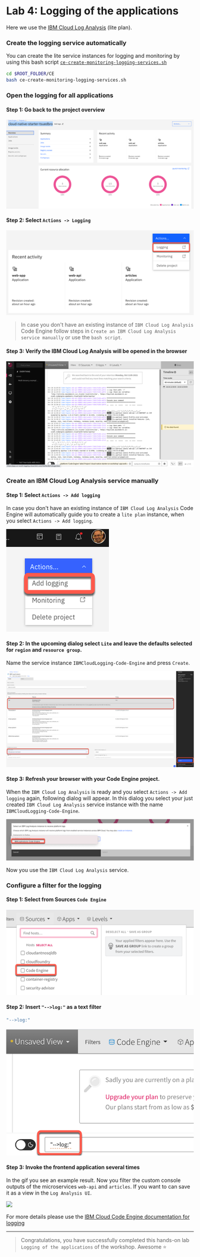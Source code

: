 # Lab 4: Logging of the applications

Here we use the [IBM Cloud Log Analysis](https://cloud.ibm.com/docs/log-analysis?topic=log-analysis-getting-started#getting-started) (lite plan).

### Create the logging service automatically

You can create the lite service instances for logging and monitoring by using this bash script [`ce-create-monitoring-logging-services.sh`](https://github.com/IBM/ce-cns/blob/master/CE/ce-create-monitoring-logging-services.sh)

```sh
cd $ROOT_FOLDER/CE
bash ce-create-monitoring-logging-services.sh
```

### Open the logging for all applications

#### Step 1: Go back to the project overview

![](images/cns-ce-monitoring-01.png)

#### Step 2: Select `Actions -> Logging`

![](images/cns-ce-logging-01.png)

> In case you don't have an existing instance of `IBM Cloud Log Analysis` Code Engine follow steps in `Create an IBM Cloud Log Analysis service manually` or use the `bash script`.

#### Step 3: Verify the IBM Cloud Log Analysis will be opened in the browser 

![](images/cns-ce-logging-00.png)

### Create an IBM Cloud Log Analysis service **manually**

#### Step 1: Select `Actions -> Add logging`

In case you don't have an existing instance of `IBM Cloud Log Analysis` Code Engine will automatically guide you to create a `lite plan` instance, when you select `Actions -> Add logging`.

![](images/cns-ce-logging-04.png)

#### Step 2: In the upcoming dialog select `Lite` and leave the defaults selected for `region` and `resource group`.

Name the service instance `IBMCloudLogging-Code-Engine` and press `Create`.

![](images/cns-ce-logging-05.png)

#### Step 3: Refresh your browser with your Code Engine project.
 
When the `IBM Cloud Log Analysis` is ready and you select `Actions -> Add logging` again, following dialog will appear.
In this dialog you select your just created `IBM Cloud Log Analysis` service instance with the name `IBMCloudLogging-Code-Engine`.

![](images/cns-ce-logging-06.png)

Now you use the `IBM Cloud Log Analysis` service.

### Configure a filter for the logging

#### Step 1: Select from Sources `Code Engine`

![](images/cns-ce-logging-02.png)

#### Step 2: Insert `"-->log:"` as a text filter

```sh
"-->log:"
```

![](images/cns-ce-logging-03.png)

#### Step 3: Invoke the frontend application several times

In the gif you see an example result. Now you filter the custom console outputs of the microservices `web-api` and `articles`.
If you want to can save it as a view in the `Log Analysis UI`.

![](images/cns-ce-logging-01.gif)

For more details please use the [IBM Cloud Code Engine documentation for logging](https://cloud.ibm.com/docs/codeengine?topic=codeengine-view-logs)

---

> Congratulations, you have successfully completed this hands-on lab `Logging of the applications` of the workshop. Awesome :star: